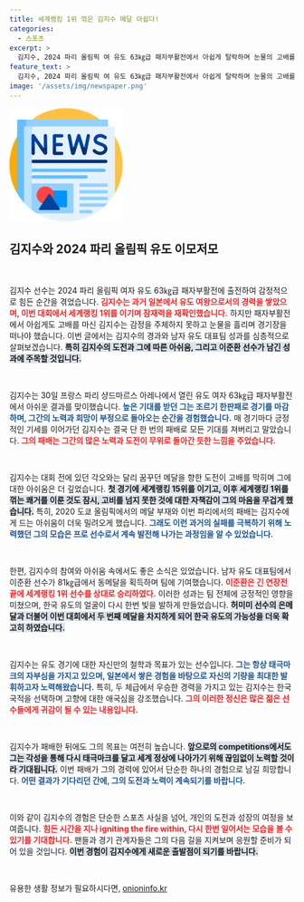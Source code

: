 ```yaml
---
title: 세계랭킹 1위 꺾은 김지수 메달 아쉽다!
categories:
  - 스포츠
excerpt: >
  김지수, 2024 파리 올림픽 여 유도 63㎏급 패자부활전에서 아쉽게 탈락하며 눈물의 고배를 마셨다. 세계랭킹 1위를 꺾고 승전보를 전했지만 끝내 메달 꿈은 이루지 못했다. 동시에 남자 유도 이준환이 동메달을 따내며 희망의 불씨를 살렸다.
feature_text: >
  김지수, 2024 파리 올림픽 여 유도 63㎏급 패자부활전에서 아쉽게 탈락하며 눈물의 고배를 마셨다. 세계랭킹 1위를 꺾고 승전보를 전했지만 끝내 메달 꿈은 이루지 못했다. 동시에 남자 유도 이준환이 동메달을 따내며 희망의 불씨를 살렸다.
image: '/assets/img/newspaper.png'
---
```


<p><img src="/assets/img/newspaper.png" alt="kimp 속보" /></p>

<h2 data-ke-size="size26">김지수와 2024 파리 올림픽 유도 이모저모</h2>

<p data-ke-size="size16">&nbsp;</p>

<p>김지수 선수는 2024 파리 올림픽 여자 유도 63㎏급 패자부활전에 출전하여 감정적으로 힘든 순간을 겪었습니다. <b><span style="color: #ee2323;">김지수는 과거 일본에서 유도 여왕으로서의 경력을 쌓았으며, 이번 대회에서 세계랭킹 1위를 이기며 잠재력을 재확인했습니다.</span></b> 하지만 패자부활전에서 아쉽게도 고배를 마신 김지수는 감정을 주체하지 못하고 눈물을 흘리며 경기장을 떠나야 했습니다. 이번 글에서는 김지수의 경과와 남자 유도 대표팀 성과를 심층적으로 살펴보겠습니다. <b><span style="background-color: #21538527;">특히 김지수의 도전과 그에 따른 아쉬움, 그리고 이준환 선수가 남긴 성과에 주목할 것입니다.</span></b></p>

<p data-ke-size="size16">&nbsp;</p>

<p>김지수는 30일 프랑스 파리 샹드마르스 아레나에서 열린 유도 여자 63㎏급 패자부활전에서 아쉬운 결과를 맞이했습니다. <b><span style="color: #1a5490;">높은 기대를 받던 그는 조르기 한판패로 경기를 마감하며, 그간의 노력과 희망이 부정으로 돌아오는 순간을 경험했습니다.</span></b> 매 경기마다 긍정적인 기세를 이어가던 김지수는 결국 단 한 번의 패배로 모든 기대를 져버리고 말았습니다. <b><span style="color: #ee2323;">그의 패배는 그간의 많은 노력과 도전이 무위로 돌아간 듯한 느낌을 주었습니다.</span></b></p>

<p data-ke-size="size16">&nbsp;</p>

<p>김지수는 대회 전에 있던 각오와는 달리 꿈꾸던 메달을 향한 도전이 고배를 막히며 그에 대한 아쉬움은 더 깊었습니다. <b><span style="background-color: #21538527;">첫 경기에 세계랭킹 15위를 이기고, 이후 세계랭킹 1위를 꺾는 쾌거를 이룬 것도 잠시, 고비를 넘지 못한 것에 대한 자책감이 그의 마음을 무겁게 했습니다.</span></b> 특히, 2020 도쿄 올림픽에서의 메달 부재와 이번 파리에서의 패배는 김지수에게 드는 아쉬움이 더욱 밀려오게 했습니다. <b><span style="color: #1a5490;">그래도 이런 과거의 실패를 극복하기 위해 노력했던 그의 모습은 프로 선수로서 계속 발전해 나가는 과정임을 알 수 있었습니다.</span></b></p>

<p data-ke-size="size16">&nbsp;</p>

<p>한편, 김지수의 참여와 아쉬움 속에서도 좋은 소식은 있었습니다. 남자 유도 대표팀에서 이준환 선수가 81㎏급에서 동메달을 획득하며 팀에 기여했습니다. <b><span style="color: #ee2323;">이준환은 긴 연장전 끝에 세계랭킹 1위 선수를 상대로 승리하였다.</span></b> 이러한 성과는 팀 전체에 긍정적인 영향을 미쳤으며, 한국 유도의 얼굴이 다시 한번 빛을 발하게 만들었습니다. <b><span style="background-color: #21538527;">허미미 선수의 은메달과 더불어 이번 대회에서 두 번째 메달을 차지하게 되어 한국 유도의 가능성을 더욱 확고히 하였습니다.</span></b></p>

<p data-ke-size="size16">&nbsp;</p>

<p>김지수는 유도 경기에 대한 자신만의 철학과 목표가 있는 선수입니다. <b><span style="color: #1a5490;">그는 항상 태극마크의 자부심을 가지고 있으며, 일본에서 쌓은 경험을 바탕으로 자신의 기량을 최대한 발휘하고자 노력해왔습니다.</span></b> 특히, 두 체급에서 우승한 경력을 가지고 있는 김지수는 한국 국적을 선택하며 고향에 대한 애국심을 강조했습니다. <b><span style="color: #ee2323;">그의 이러한 정신은 많은 젊은 선수들에게 귀감이 될 수 있는 내용입니다.</span></b></p>

<p data-ke-size="size16">&nbsp;</p>

<p>김지수가 패배한 뒤에도 그의 목표는 여전히 높습니다. <b><span style="background-color: #21538527;">앞으로의 competitions에서도 그는 각성을 통해 다시 태극마크를 달고 세계 정상에 나아가기 위해 끊임없이 노력할 것이라 기대됩니다.</span></b> 이번 패배가 그의 경력에 있어서 단순한 하나의 경험으로 남길 희망합니다. <b><span style="color: #1a5490;">어떤 결과가 기다리던 간에, 그의 도전과 노력이 계속되기를 바랍니다.</span></b></p>

<p data-ke-size="size16">&nbsp;</p>

<p>이와 같이 김지수의 경험은 단순한 스포츠 사실을 넘어, 개인의 도전과 성장의 여정을 보여줍니다. <b><span style="color: #ee2323;">힘든 시간을 지나 igniting the fire within, 다시 한번 일어서는 모습을 볼 수 있기를 기대합니다.</span></b> 팬들과 경기 관계자들은 그의 다음 길을 지켜보며 응원할 준비가 되어 있을 것입니다. <b><span style="background-color: #21538527;">이번 경험이 김지수에게 새로운 출발점이 되기를 바랍니다.</span></b></p>

<p data-ke-size="size16">&nbsp;</p>
유용한 생활 정보가 필요하시다면, <a href="https://onioninfo.kr" rel="dofollow">onioninfo.kr</a>


